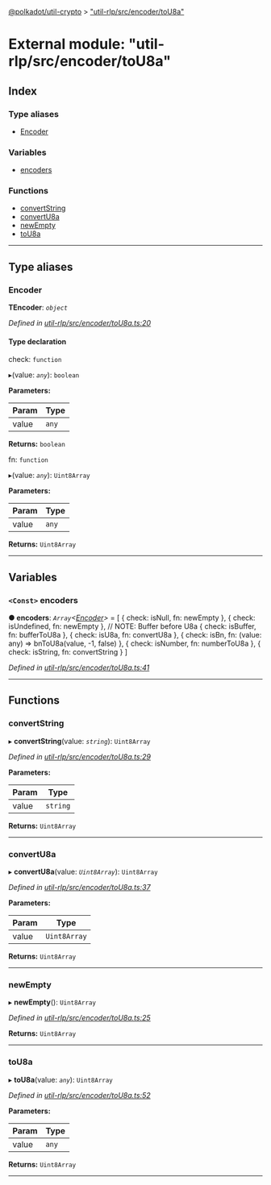 [@polkadot/util-crypto](../README.md) > ["util-rlp/src/encoder/toU8a"](../modules/_util_rlp_src_encoder_tou8a_.md)

# External module: "util-rlp/src/encoder/toU8a"

## Index

### Type aliases

* [Encoder](_util_rlp_src_encoder_tou8a_.md#encoder)

### Variables

* [encoders](_util_rlp_src_encoder_tou8a_.md#encoders)

### Functions

* [convertString](_util_rlp_src_encoder_tou8a_.md#convertstring)
* [convertU8a](_util_rlp_src_encoder_tou8a_.md#convertu8a)
* [newEmpty](_util_rlp_src_encoder_tou8a_.md#newempty)
* [toU8a](_util_rlp_src_encoder_tou8a_.md#tou8a)

---

## Type aliases

<a id="encoder"></a>

###  Encoder

**ΤEncoder**: *`object`*

*Defined in [util-rlp/src/encoder/toU8a.ts:20](https://github.com/polkadot-js/util/blob/7550b44/packages/util-rlp/src/encoder/toU8a.ts#L20)*

#### Type declaration

 check: `function`

▸(value: *`any`*): `boolean`

**Parameters:**

| Param | Type |
| ------ | ------ |
| value | `any` |

**Returns:** `boolean`

 fn: `function`

▸(value: *`any`*): `Uint8Array`

**Parameters:**

| Param | Type |
| ------ | ------ |
| value | `any` |

**Returns:** `Uint8Array`

___

## Variables

<a id="encoders"></a>

### `<Const>` encoders

**● encoders**: *`Array`<[Encoder](_util_rlp_src_encoder_tou8a_.md#encoder)>* =  [
  { check: isNull, fn: newEmpty },
  { check: isUndefined, fn: newEmpty },
  // NOTE: Buffer before U8a
  { check: isBuffer, fn: bufferToU8a },
  { check: isU8a, fn: convertU8a },
  { check: isBn, fn: (value: any) => bnToU8a(value, -1, false) },
  { check: isNumber, fn: numberToU8a },
  { check: isString, fn: convertString }
]

*Defined in [util-rlp/src/encoder/toU8a.ts:41](https://github.com/polkadot-js/util/blob/7550b44/packages/util-rlp/src/encoder/toU8a.ts#L41)*

___

## Functions

<a id="convertstring"></a>

###  convertString

▸ **convertString**(value: *`string`*): `Uint8Array`

*Defined in [util-rlp/src/encoder/toU8a.ts:29](https://github.com/polkadot-js/util/blob/7550b44/packages/util-rlp/src/encoder/toU8a.ts#L29)*

**Parameters:**

| Param | Type |
| ------ | ------ |
| value | `string` |

**Returns:** `Uint8Array`

___
<a id="convertu8a"></a>

###  convertU8a

▸ **convertU8a**(value: *`Uint8Array`*): `Uint8Array`

*Defined in [util-rlp/src/encoder/toU8a.ts:37](https://github.com/polkadot-js/util/blob/7550b44/packages/util-rlp/src/encoder/toU8a.ts#L37)*

**Parameters:**

| Param | Type |
| ------ | ------ |
| value | `Uint8Array` |

**Returns:** `Uint8Array`

___
<a id="newempty"></a>

###  newEmpty

▸ **newEmpty**(): `Uint8Array`

*Defined in [util-rlp/src/encoder/toU8a.ts:25](https://github.com/polkadot-js/util/blob/7550b44/packages/util-rlp/src/encoder/toU8a.ts#L25)*

**Returns:** `Uint8Array`

___
<a id="tou8a"></a>

###  toU8a

▸ **toU8a**(value: *`any`*): `Uint8Array`

*Defined in [util-rlp/src/encoder/toU8a.ts:52](https://github.com/polkadot-js/util/blob/7550b44/packages/util-rlp/src/encoder/toU8a.ts#L52)*

**Parameters:**

| Param | Type |
| ------ | ------ |
| value | `any` |

**Returns:** `Uint8Array`

___

